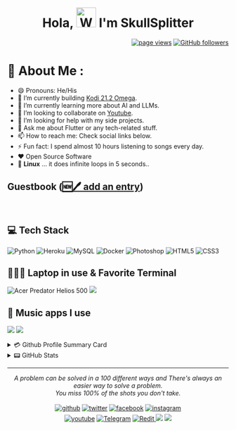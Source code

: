 <h1 align="center"> Hola, <img src="https://raw.githubusercontent.com/nixin72/nixin72/master/wave.gif" alt="Waving hand animated gif" height="45" width="45" /> I'm SkullSplitter</h1>

 <p align="right">
  <a href="https://github.com/skullsplitter2020"><img src="https://komarev.com/ghpvc/?username=skullsplitter2020" alt="page views"></a>
  <a href="https://github.com/skullsplitter2020?tab=followers"><img alt="GitHub followers" src="https://img.shields.io/github/followers/skullsplitter2020?color=green&logo=github"></a>
</p>

# 💫 About Me :
- 😄 Pronouns: He/His
- 🔭 I’m currently building [Kodi 21.2 Omega](https://kodi.tv/).
- 🌱 I’m currently learning more about AI and LLMs.
- 👯 I’m looking to collaborate on [Youtube](https://youtube.com/@sKullsInc2009).
- 🤔 I’m looking for help with my side projects.
- 💬 Ask me about Flutter or any tech-related stuff.
- 📫 How to reach me: Check social links below.
- ⚡ Fun fact: I spend almost 10 hours listening to songs every day.
- ❤️ Open Source Software
- 🐧 **Linux** ... it does infinite loops in 5 seconds..

## Guestbook ([🆕🖊️ add an entry](https://github.com/SkullSplitter2020/SkullSplitter2020/issues/1#issuecomment-new))
<!-- Guestbook -->
<br/>

## 💻 Tech Stack
![Python](https://img.shields.io/badge/python-3670A0?style=for-the-badge&logo=python&logoColor=ffdd54) ![Heroku](https://img.shields.io/badge/heroku-%23430098.svg?style=for-the-badge&logo=heroku&logoColor=white) ![MySQL](https://img.shields.io/badge/mysql-%2300f.svg?style=for-the-badge&logo=mysql&logoColor=white) ![Docker](https://img.shields.io/badge/docker-%230db7ed.svg?style=for-the-badge&logo=docker&logoColor=white) ![Photoshop](https://img.shields.io/badge/adobe%20photoshop%20-%2331A8FF.svg?&style=for-the-badge&logo=adobe%20photoshop&logoColor=white) ![HTML5](https://img.shields.io/badge/html5%20-%23E34F26.svg?&style=for-the-badge&logo=html5&logoColor=white) ![CSS3](https://img.shields.io/badge/css3%20-%231572B6.svg?&style=for-the-badge&logo=css3&logoColor=white)

## 👨🏻‍💻 Laptop in use & Favorite Terminal
<img alt="Acer Predator Helios 500" src="https://img.shields.io/badge/Predator_Helios_500-blue?logo=acer&logoSize=auto&labelColor=abcdef"> <img src="https://img.shields.io/badge/Git_for_Windows-000000?style=for-the-badge&logo=gitforwindows&logoColor=white"/>

## 🎵 Music apps I use
<img src="https://img.shields.io/badge/Spotify-1ED760?&style=for-the-badge&logo=spotify&logoColor=white"/> <img src="https://img.shields.io/badge/YouTube_Music-FF0000?style=for-the-badge&logo=youtube-music&logoColor=white"/>

<details>
<summary>💳 Github Profile Summary Card</summary>
<p align="center">
  <img src="https://github-profile-summary-cards.vercel.app/api/cards/profile-details?username=SkullSplitter2020&theme=vue"/>
</p>
</details>

<details>
<summary>📟 GitHub Stats</summary>
<p align="center">
	<img width="48%" src="https://github-readme-stats.vercel.app/api?username=SkullSplitter2020&show_icons=true&theme=vue" />
	<img width="48%" src="https://github-readme-streak-stats.herokuapp.com/?user=SkullSplitter2020&theme=vue" />
</p>
</details>

<hr>
<p align="center">
   <i>A problem can be solved in a 100 different ways and There's always an easier way to solve a problem.</i>
   <br>
   <i>You miss 100% of the shots you don't take.</i>
   <br>
<br>
<a href="https://github.com/skullsplitter2020" target="_blank"><img src=https://img.shields.io/badge/github-%2324292e.svg?&style=for-the-badge&logo=github&logoColor=white alt=github style="margin-bottom: 5px;" /></a>
<a href="https://twitter.com/skullsplitter09" target="_blank"><img src=https://img.shields.io/badge/twitter-%2300acee.svg?&style=for-the-badge&logo=twitter&logoColor=white alt=twitter style="margin-bottom: 5px;" /></a>
<a href="https://fb.to/joerg.van.tastisch" target="_blank"><img src=https://img.shields.io/badge/facebook-%232E87FB.svg?&style=for-the-badge&logo=facebook&logoColor=white alt=facebook style="margin-bottom: 5px;" /></a>
<a href="https://instagram.com/joerg.van.tastisch" target="_blank"><img src=https://img.shields.io/badge/instagram-%23000000.svg?&style=for-the-badge&logo=instagram&logoColor=white alt=instagram style="margin-bottom: 5px;" /></a>
<br>
<a href="https://www.youtube.com/user/@sKullsInc2009" target="_blank"><img src=https://img.shields.io/badge/youtube-%23EE4831.svg?&style=for-the-badge&logo=youtube&logoColor=white alt=youtube style="margin-bottom: 5px;" /></a>
<a href="https://t.me/sKulls_inc/" target="_blank"><img src=https://img.shields.io/badge/Telegram-blue?style=for-the-badge&logo=telegram&logoColor=white alt=Telegram style="margin-bottom 5px;" /></a>
<a href="https://reddit.com/user/Difficult_Count8216" target="_blank"><img src=https://img.shields.io/badge/Reddit-FF4500?style=for-the-badge&logo=reddit&logoColor=white alt=Redit style="margin-bottom 5px;" /> </a>
<a href="mailto:sKulls.inc.2oo9@gmail.com" target="_blank" ><img src="https://img.shields.io/badge/-Gmail-D14836?style=for-the-badge&logo=Gmail&logoColor=white"></img></a>
<a href="http://skullsplitter.my-gateway.de/" target="_blank" ><img src="https://img.shields.io/badge/-WEB-FF4088?style=for-the-badge&logo=Hugo&logoColor=white"></img></a>	
<br>
</p>
